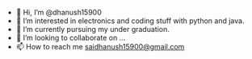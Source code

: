 - 👋 Hi, I’m @dhanush15900
- 👀 I’m interested in electronics and coding stuff with python and java.
- 🌱 I’m currently pursuing my under graduation.
- 💞️ I’m looking to collaborate on ...
- 📫 How to reach me saidhanush15900@gmail.com

<!---
dhanush15900/dhanush15900 is a ✨ special ✨ repository because its `README.md` (this file) appears on your GitHub profile.
You can click the Preview link to take a look at your changes.
--->
